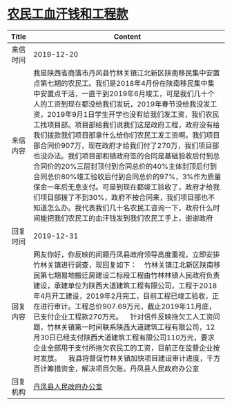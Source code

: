 # [农民工血汗钱和工程款](http://www.shangluo.gov.cn/zmhd/ldxxxx.jsp?urltype=leadermail.LeaderMailContentUrl&wbtreeid=1112&leadermailid=5614)

| Title |                                                                                                                                                                                                            Content                                                                                                                                                                                                             |
|:-----:|--------------------------------------------------------------------------------------------------------------------------------------------------------------------------------------------------------------------------------------------------------------------------------------------------------------------------------------------------------------------------------------------------------------------------------|
| 来信时间  | 2019-12-20                                                                                                                                                                                                                                                                                                                                                                                                                     |
| 来信内容  | 我是陕西省商落市丹风县竹林关镇江北新区陕南移民集中安置点第七期的农民工。我们是2018年4月份在陕南移民集中集中安置点干活，一直干到2019年6月竣工，可是我们几十个人的工资到现在都没给我们发玩，2019年春节没给我没发工资，2019年9月1日学生开学也没有给我们发工资，我们农民工找项目部。项目部给我们说我们这是政府工程，政府没有给我们拨款我们项目部拿什么给你们农民工发工资啊。我们项目部合同价907万，现在政府才给我们付了270万，我们项目部也没办法。我们项目部和镇政府签的合同是基础验收后付到总合同价的20%三层封顶付到合同总价的40%主体封顶后付到合同总价80%竣工验收后付到合同总价的97%，3%作为质量保金一年后无息支付。可是到现在都竣工验收了，政府才给我们项目部拨了不到30%，政府不按合同来，我们项目部也不知道怎么办。我代表我们几十名农民工咨询一下，政府什么时间能把我们农民工的血汗钱发到我们农民工手上，谢谢政府 |
| 回复时间  | 2019-12-31                                                                                                                                                                                                                                                                                                                                                                                                                     |
| 回复内容  | 网友你好，你反映的问题丹凤县政府领导高度重视，立即安排竹林关镇进行调查，现回复如下：    竹林关镇江北新区陕南移民第七期易地搬迁房建设二标段工程由竹林林镇人民政府负责建设，承建单位为陕西大道建筑工程有限公司，工程于2018年4月开工建设，2019年2月完工，目前工程已竣工验收，正在进行审计。工程总价907.69万元，截止2019年11月底，已支付企业工程款270万元。    针对信件反映拖欠工人工资问题，竹林关镇第一时间联系陕西大道建筑工程有限公司，12月30日已经支付陕西大道建筑工程有限公司110万元，要求企业全部用于支付所拖欠农民工的工资，目前正在监督企业按时发放。    我县将督促竹林关镇加快项目建设审计进度，千方百计筹措资金，解决项目欠账。丹凤县人民政府办公室                                                                            |
| 回复机构  | [丹凤县人民政府办公室](../../category/agencies/丹凤县人民政府办公室.md)                                                                                                                                                                                                                                                                                                                                                                            |